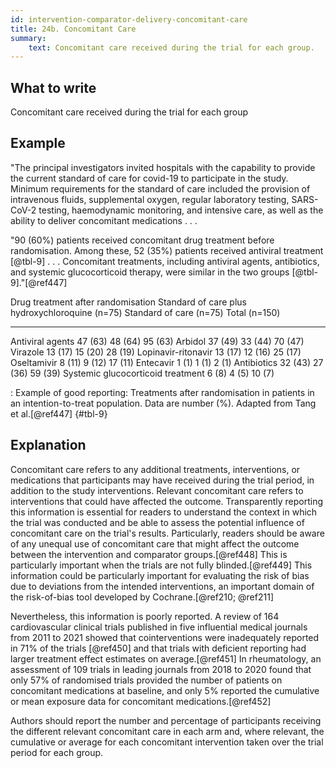 ```yaml
---
id: intervention-comparator-delivery-concomitant-care
title: 24b. Concomitant Care
summary:
    text: Concomitant care received during the trial for each group.
---
```


## What to write

Concomitant care received during the trial for each group

## Example

"The principal investigators invited hospitals with the capability to
provide the current standard of care for covid-19 to participate in the
study. Minimum requirements for the standard of care included the
provision of intravenous fluids, supplemental oxygen, regular laboratory
testing, SARS-CoV-2 testing, haemodynamic monitoring, and intensive
care, as well as the ability to deliver concomitant medications . . .

"90 (60%) patients received concomitant drug treatment before
randomisation. Among these, 52 (35%) patients received antiviral
treatment \[@tbl-9\] . . . Concomitant
treatments, including antiviral agents, antibiotics, and systemic
glucocorticoid therapy, were similar in the two groups \[@tbl-9\]."[@ref447]


  Drug treatment after randomisation   Standard of care plus hydroxychloroquine (n=75)   Standard of care (n=75)   Total (n=150)
  ------------------------------------ ------------------------------------------------- ------------------------- ---------------
  Antiviral agents                     47 (63)                                           48 (64)                   95 (63)
  Arbidol                              37 (49)                                           33 (44)                   70 (47)
  Virazole                             13 (17)                                           15 (20)                   28 (19)
  Lopinavir-ritonavir                  13 (17)                                           12 (16)                   25 (17)
  Oseltamivir                          8 (11)                                            9 (12)                    17 (11)
  Entecavir                            1 (1)                                             1 (1)                     2 (1)
  Antibiotics                          32 (43)                                           27 (36)                   59 (39)
  Systemic glucocorticoid treatment    6 (8)                                             4 (5)                     10 (7)

: Example of good reporting: Treatments after randomisation in patients in an intention-to-treat population. Data are number (%). Adapted from Tang et al.[@ref447] {#tbl-9}

## Explanation

Concomitant care refers to any additional treatments, interventions, or
medications that participants may have received during the trial period,
in addition to the study interventions. Relevant concomitant care refers
to interventions that could have affected the outcome. Transparently
reporting this information is essential for readers to understand the
context in which the trial was conducted and be able to assess the
potential influence of concomitant care on the trial's results.
Particularly, readers should be aware of any unequal use of concomitant
care that might affect the outcome between the intervention and
comparator groups.[@ref448] This is particularly important when the
trials are not fully blinded.[@ref449] This information could be
particularly important for evaluating the risk of bias due to deviations
from the intended interventions, an important domain of the risk-of-bias
tool developed by Cochrane.[@ref210; @ref211]

Nevertheless, this information is poorly reported. A review of 164
cardiovascular clinical trials published in five influential medical
journals from 2011 to 2021 showed that cointerventions were inadequately
reported in 71% of the trials [@ref450] and that trials with deficient
reporting had larger treatment effect estimates on average.[@ref451] In
rheumatology, an assessment of 109 trials in leading journals from 2018
to 2020 found that only 57% of randomised trials provided the number of
patients on concomitant medications at baseline, and only 5% reported
the cumulative or mean exposure data for concomitant
medications.[@ref452]

Authors should report the number and percentage of participants
receiving the different relevant concomitant care in each arm and, where
relevant, the cumulative or average for each concomitant intervention
taken over the trial period for each group.